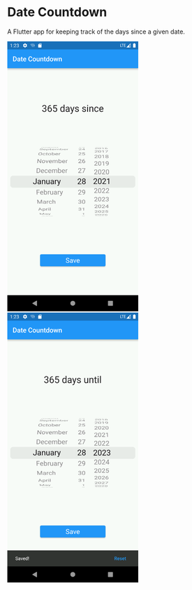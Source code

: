 # Date Countdown

A Flutter app for keeping track of the days since a given date.

<img src="https://github.com/Decryptic/date_countdown/blob/master/img/days_since.png?raw=true" width="300">
<img src="https://github.com/Decryptic/date_countdown/blob/master/img/days_until.png?raw=true" width="300">
